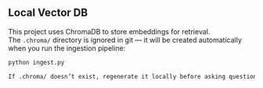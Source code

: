 ## Local Vector DB

This project uses ChromaDB to store embeddings for retrieval.  
The `.chroma/` directory is ignored in git — it will be created automatically when you run the ingestion pipeline:

```bash
python ingest.py

If .chroma/ doesn’t exist, regenerate it locally before asking questions in the UI.
